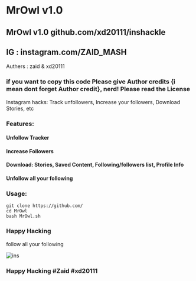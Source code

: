 # MrOwl v1.0
## MrOwl v1.0 github.com/xd20111/inshackle
## IG : instagram.com/ZAID_MASH
Authers : zaid & xd20111
### if you want to copy this code Please give Author credits {i mean dont forget Author credit}, nerd! Please read the License 

Instagram hacks: Track unfollowers, Increase your followers, Download Stories, etc

### Features:
#### Unfollow Tracker
#### Increase Followers
#### Download: Stories, Saved Content, Following/followers list, Profile Info
#### Unfollow all your following


### Usage:
```
git clone https://github.com/
cd MrOwl
bash MrOwl.sh
```

### Happy Hacking ####
follow all your following

![ins](https://user-images.githubusercontent.com/34893261/53686880-d50f6000-3d0b-11e9-8c42-cab1ad30b24e.png)




### Happy Hacking #Zaid #xd20111
